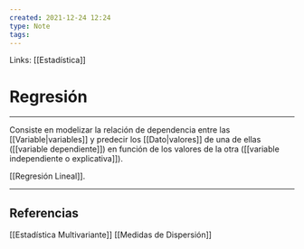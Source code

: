 ```yaml
---
created: 2021-12-24 12:24
type: Note
tags:
---
```


Links: [[Estadística]]

# Regresión
---

Consiste en modelizar la relación de dependencia entre las [[Variable|variables]] y predecir los [[Dato|valores]] de una de ellas ([[variable dependiente]]) en función de los valores de la otra ([[variable independiente o explicativa]]).

[[Regresión Lineal]].

---

## Referencias
[[Estadística Multivariante]]
[[Medidas de Dispersión]]
